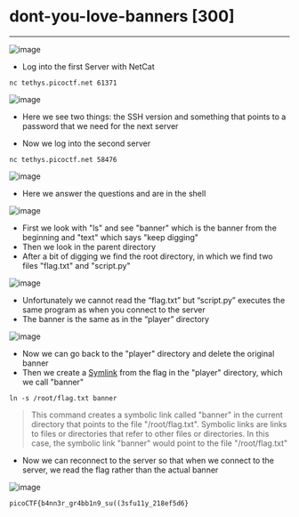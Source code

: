 # dont-you-love-banners [300]
---
![image](https://github.com/HAW-THL/Write-ups/assets/90260119/7ce9fdda-eb17-48bc-a8cb-f1335fca8011)

- Log into the first Server with NetCat
```
nc tethys.picoctf.net 61371
```
![image](https://github.com/HAW-THL/Write-ups/assets/90260119/9b740f26-350d-47a7-9249-c846b9076bd2)

- Here we see two things: the SSH version and something that points to a password that we need for the next server

- Now we log into the second server
```
nc tethys.picoctf.net 58476
```
![image](https://github.com/HAW-THL/Write-ups/assets/90260119/cd451afd-1c8d-44bc-ad94-5a5e365bded3)

- Here we answer the questions and are in the shell

![image](https://github.com/HAW-THL/Write-ups/assets/90260119/175214fd-d64b-46c8-9993-2ec25cc0764c)

- First we look with "ls" and see "banner" which is the banner from the beginning and "text" which says "keep digging"
- Then we look in the parent directory
- After a bit of digging we find the root directory, in which we find two files "flag.txt" and "script.py"

![image](https://github.com/HAW-THL/Write-ups/assets/90260119/2d0c4ead-89ea-4c55-a80a-366b95a7b434)

- Unfortunately we cannot read the “flag.txt” but “script.py” executes the same program as when you connect to the server
- The banner is the same as in the “player” directory

![image](https://github.com/HAW-THL/Write-ups/assets/90260119/f883b697-49da-4c8e-b196-24deefdd8dc7)

- Now we can go back to the "player" directory and delete the original banner
- Then we create a [Symlink](https://en.wikipedia.org/wiki/Symbolic_link) from the flag in the "player" directory, which we call "banner"
```
ln -s /root/flag.txt banner
```
> This command creates a symbolic link called "banner" in the current directory that points to the file "/root/flag.txt". Symbolic links are links to files or directories that refer to other files or directories. In this case, the symbolic link "banner" would point to the file "/root/flag.txt"

- Now we can reconnect to the server so that when we connect to the server, we read the flag rather than the actual banner

![image](https://github.com/HAW-THL/Write-ups/assets/90260119/3648bf51-1c7c-4914-8e60-a7138843cfc8)

```
picoCTF{b4nn3r_gr4bb1n9_su((3sfu11y_218ef5d6}
```
